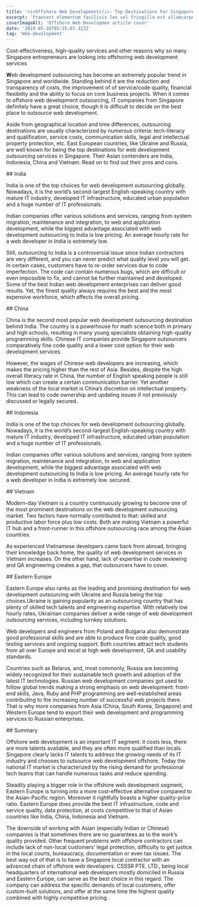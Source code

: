 ```yaml
---
title: '<i>Offshore Web Development</i>: Top Destinations For Singapore'
excerpt: 'Praesent elementum facilisis leo vel fringilla est ullamcorper eget. At imperdiet dui accumsan sit amet nulla facilisi morbi tempus.'
coverImageAlt: 'Offshore Web Developmen article cover'
date: '2019-03-16T05:35:07.322Z'
tag: 'Web-development'
---
```


<Subtitle>
  Cost-effectiveness, high-quality services and other reasons why so many Singapore entrepreneurs are looking into offshoring web development services
</Subtitle>

**W**eb development outsourcing has become an extremely popular trend in Singapore and worldwide. Standing behind it are the reduction and transparency of costs, the improvement of of service/code quality, financial flexibility and the ability to focus on core business projects. When it comes to offshore web development outsourcing, IT companies from Singapore definitely have a great choice, though it is difficult to decide on the best place to outsource web development.

Aside from geographical location and time differences, outsourcing destinations are usually characterized by numerous criteria: tech-literacy and qualification, service costs, communication skills, legal and intellectual property protection, etc. East European countries, like Ukraine and Russia, are well known for being the top destinations for web development outsourcing services in Singapore. Their Asian contenders are India, Indonesia, China and Vietnam. Read on to find out their pros and cons.

<ParagraphWithImage imageName="india" alt="Man with india flag">
  ## India

  India is one of the top choices for web development outsourcing globally. Nowadays, it is the world’s second-largest English-speaking country with mature IT industry, developed IT infrastructure, educated urban population and a huge number of IT professionals.

  Indian companies offer various solutions and services, ranging from system migration, maintenance and integration, to web and application development, while the biggest advantage associated with web development outsourcing to India is low pricing. An average hourly rate for a web developer in India is extremely low.

  Still, outsourcing to India is a controversial issue since Indian contractors are very different, and you can never predict what quality level you will get. In certain cases, customers have to re-order services due to code imperfection. The code can contain numerous bugs, which are difficult or even impossible to fix, and cannot be further maintained and developed. Some of the best Indian web development enterprises can deliver good results. Yet, the finest quality always requires the best and the most expensive workforce, which affects the overall pricing.
</ParagraphWithImage>

<ParagraphWithImage imageName="china" alt="Man with china flag">
  ## China

  China is the second most popular web development outsourcing destination behind India. The country is a powerhouse for math science both in primary and high schools, resulting in many young specialists obtaining high-quality programming skills. Chinese IT companies provide Singapore outsourcers comparatively fine code quality and a lower cost option for their web development services.

  However, the wages of Chinese web developers are increasing, which makes the pricing higher than the rest of Asia. Besides, despite the high overall literacy rate in China, the number of English speaking people is still low which can create a certain communication barrier. Yet another weakness of the local market is China’s discretion on intellectual property. This can lead to code ownership and updating issues if not previously discussed or legally secured.
</ParagraphWithImage>

<ParagraphWithImage imageName="indonesia" alt="Man with indonesia flag">
  ## Indonesia

  India is one of the top choices for web development outsourcing globally. Nowadays, it is the world’s second-largest English-speaking country with mature IT industry, developed IT infrastructure, educated urban population and a huge number of IT professionals.

  Indian companies offer various solutions and services, ranging from system migration, maintenance and integration, to web and application development, while the biggest advantage associated with web development outsourcing to India is low pricing. An average hourly rate for a web developer in India is extremely low. secured.
</ParagraphWithImage>

<ParagraphWithImage imageName="vietnam" alt="Man with vietnam flag">
  ## Vietnam

  Modern-day Vietnam is a country continuously growing to become one of the most prominent destinations on the web development outsourcing market. Two factors have normally contributed to that: skilled and productive labor force plus low costs. Both are making Vietnam a powerful IT hub and a front-runner in this offshore outsourcing race among the Asian countries.

  As experienced Vietnamese developers came back from abroad, bringing their knowledge back home, the quality of web development services in Vietnam increases. On the other hand, lack of expertise in code reviewing and QA engineering creates a gap, that outsourcers have to cover.
</ParagraphWithImage>

<ParagraphWithImage imageName="europe" alt="Man with europe flags">
  ## Eastern Europe

  Eastern Europe also ranks as the leading and promising destination for web development outsourcing with Ukraine and Russia being the top choices.Ukraine is gaining popularity as an outsourcing country that has plenty of skilled tech talents and engineering expertise. With relatively low hourly rates, Ukrainian companies deliver a wide range of web development outsourcing services, including turnkey solutions.

  Web developers and engineers from Poland and Bulgaria also demonstrate good professional skills and are able to produce fine code quality, good testing services and ongoing support. Both countries attract tech students from all over Europe and excel at high web development, QA and usability standards.

  Countries such as Belarus, and, most commonly, Russia are becoming widely recognized for their sustainable tech growth and adoption of the latest IT technologies. Russian web development companies got used to follow global trends making a strong emphasis on web development: front-end skills, Java, Ruby and PHP programming are well-established areas contributing to the increasing number of successful web projects there. That is why more companies from Asia (China, South Korea, Singapore) and Western Europe tend to export their web development and programming services to Russian enterprises.
</ParagraphWithImage>

<ParagraphWithImage imageName="summary" alt="Man counting on a calculator">
  ## Summary

  Offshore web development is an important IT segment: it costs less, there are more talents available, and they are often more qualified than locals. Singapore clearly lacks IT talents to address the growing needs of its IT industry and chooses to outsource  web development offshore. Today the national IT market is characterized by the rising demand for professional tech teams that can handle numerous tasks and reduce spending.

  Steadily playing a bigger role in the offshore web development segment, Eastern Europe is turning into a more cost-effective alternative compared to the Asian-Pacific region. Moreover it rightfully boasts a higher quality-price ratio.  Eastern Europe does provide the best IT infrastructure, code and service quality, data protection, at costs competitive to that of Asian countries like India, China, Indonesia and Vietnam.

  The downside of working with Asian (especially Indian or Chinese) companies is that sometimes there are  no guarantees as to the work’s quality provided. Other frequent problems with offshore contractors can include lack of non-local customers’ legal protection, difficulty to get justice in the local courts, bureaucracy, documentation or even tax issues. The best way out of that is to have a Singapore local contractor with an advanced chain of offshore web developers. CSSSR PTE. LTD., being local headquarters of international web developers mostly domiciled in Russia and Eastern Europe, can serve as the best choice  in this regard. The company can address the specific demands of local customers, offer custom-built solutions, and offer at the same time the highest quality combined with highly competitive pricing .
</ParagraphWithImage>
